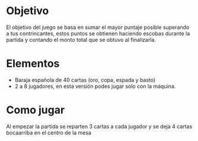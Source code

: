 # Objetivo
El objetivo del juego se basa en sumar el mayor puntaje posible superando a tus contrincantes, estos puntos
se obtienen haciendo escobas durante la partida y contando el monto total que se obtuvo al finalizarla.

# Elementos 

+ Baraja española de 40 cartas (oro, copa, espada y basto)
+ 2 a 8 jugadores, en esta versión podes jugar solo con la máquina.

# Como jugar

Al empezar la partida se reparten 3 cartas a cada jugador y se deja 4 cartas bocaarriba en el centro de la mesa
